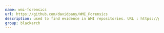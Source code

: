 ```yaml
---
name: wmi-forensics
url: https://github.com/davidpany/WMI_Forensics
description: used to find evidence in WMI repositories. URL : https://github.com/davidpany/WMI_Forensics Groups : blackarch blackarch-forensic
group: blackarch
---
```

